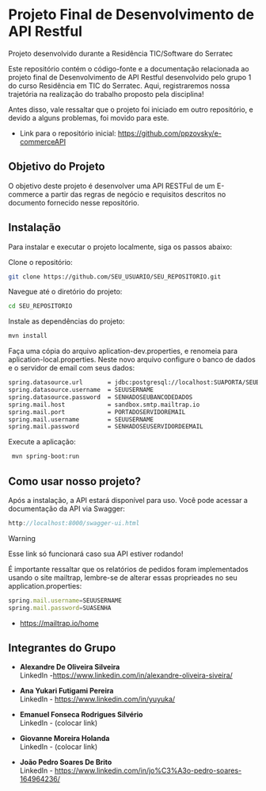 # Projeto Final de Desenvolvimento de API Restful

Projeto desenvolvido durante a Residência TIC/Software do Serratec

Este repositório contém o código-fonte e a documentação relacionada ao projeto final de Desenvolvimento de API Restful desenvolvido pelo grupo 1 do curso Residência em TIC do Serratec. Aqui, registraremos nossa trajetória na realização do trabalho proposto pela disciplina!

Antes disso, vale ressaltar que o projeto foi iniciado em outro repositório, e devido a alguns problemas, foi movido para este.
- Link para o repositório inicial: https://github.com/ppzovsky/e-commerceAPI





## Objetivo do Projeto

O objetivo deste projeto é desenvolver uma API RESTFul de um E-commerce a partir das
regras de negócio e requisitos descritos no documento fornecido nesse repositório.
## Instalação
Para instalar e executar o projeto localmente, siga os passos abaixo:

Clone o repositório:
```bash
git clone https://github.com/SEU_USUARIO/SEU_REPOSITORIO.git
```

Navegue até o diretório do projeto:

```bash
cd SEU_REPOSITORIO
```

Instale as dependências do projeto:
```bash
mvn install
```

Faça uma cópia do arquivo aplication-dev.properties, e renomeia para aplication-local.properties. 
Neste novo arquivo configure o banco de dados e o servidor de email com seus dados:

```bash
spring.datasource.url       = jdbc:postgresql://localhost:SUAPORTA/SEUBANCODEDADOS
spring.datasource.username  = SEUUSERNAME
spring.datasource.password  = SENHADOSEUBANCODEDADOS
spring.mail.host            = sandbox.smtp.mailtrap.io
spring.mail.port            = PORTADOSERVIDOREMAIL
spring.mail.username        = SEUUSERNAME
spring.mail.password        = SENHADOSEUSERVIDORDEEMAIL
```
Execute a aplicação:
```bash
 mvn spring-boot:run
```




    
## Como usar nosso projeto?

Após a instalação, a API estará disponível para uso. Você pode acessar a documentação da API via Swagger:

```javascript
http://localhost:8000/swagger-ui.html
```
> [!WARNING]
> Esse link só funcionará caso sua API estiver rodando!



É importante ressaltar que os relatórios de pedidos foram implementados usando o site mailtrap, lembre-se de alterar essas proprieades no seu application.properties:

```javascript
spring.mail.username=SEUUSERNAME
spring.mail.password=SUASENHA
```
- https://mailtrap.io/home

## Integrantes do Grupo

- **Alexandre De Oliveira Silveira**  
  LinkedIn -https://www.linkedin.com/in/alexandre-oliveira-siveira/
  
- **Ana Yukari Futigami Pereira**  
  LinkedIn - https://www.linkedin.com/in/yuyuka/

- **Emanuel Fonseca Rodrigues Silvério**  
  LinkedIn - (colocar link)

- **Giovanne Moreira Holanda**  
  LinkedIn - (colocar link)

- **João Pedro Soares De Brito**  
  LinkedIn - https://www.linkedin.com/in/jo%C3%A3o-pedro-soares-164964236/
